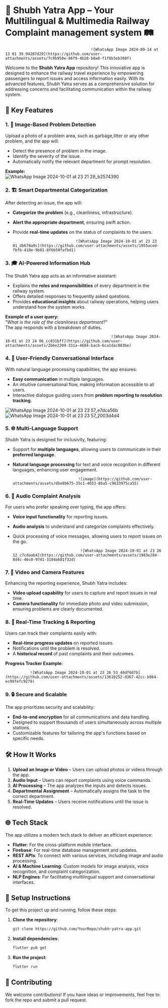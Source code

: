 # 🚉 **Shubh Yatra App** – Your Multilingual & Multimedia Railway Complaint management system 🛤️
   
                                          ![WhatsApp Image 2024-09-14 at 13 01 39_94207d29](https://github.com/user-attachments/assets/7c9b950e-06f9-4b28-b8a8-f1f8b3eb308f)


Welcome to the **Shubh Yatra App** repository! This innovative app is designed to enhance the railway travel experience by empowering passengers to report issues and access information easily. With its advanced features, Shubh Yatra serves as a comprehensive solution for addressing concerns and facilitating communication within the railway system.


## 🌟 **Key Features**

### 1. 📸 **Image-Based Problem Detection**
Upload a photo of a problem area, such as garbage,litter or any other problem, and the app will:
   - Detect the presence of problem in the image.
   - Identify the severity of the issue.
   - Automatically notify the relevant department for prompt resolution.

**Example:**  
                        ![WhatsApp Image 2024-10-01 at 23 21 28_b2574390](https://github.com/user-attachments/assets/aafd42d9-77b7-4034-8364-ed893df152bb)


### 2. 🏗️ **Smart Departmental Categorization**
After detecting an issue, the app will:
   - **Categorize the problem** (e.g., cleanliness, infrastructure).
   - **Alert the appropriate department**, ensuring swift action.
   - Provide **real-time updates** on the status of complaints to the users.


                                     ![WhatsApp Image 2024-10-01 at 23 23 01_db678a9c](https://github.com/user-attachments/assets/1955aced-fbfb-418e-9b01-8f6b58fafbd1)


### 3. 🎓 **AI-Powered Information Hub**
The Shubh Yatra app acts as an informative assistant:
   - Explains the **roles and responsibilities** of every department in the railway system.
   - Offers detailed responses to frequently asked questions.
   - Provides **educational insights** about railway operations, helping users understand how the system works.

**Example of a user query:**  
"_What is the role of the cleanliness department?_"  
The app responds with a breakdown of duties.


                                                   ![WhatsApp Image 2024-10-01 at 23 24 06_cc831bff](https://github.com/user-attachments/assets/2b6e2209-331a-4684-bacb-6ca1dac883be)


### 4. 💬 **User-Friendly Conversational Interface**
With natural language processing capabilities, the app ensures:
   - **Easy communication** in multiple languages.
   - An intuitive conversational flow, making information accessible to all users.
   - Interactive dialogue guiding users from **problem reporting to resolution tracking**.


![WhatsApp Image 2024-10-01 at 23 23 57_e7dca56b](https://github.com/user-attachments/assets/e5976276-c441-4904-ac5e-b2e7723a48e2) ![WhatsApp Image 2024-10-01 at 23 23 57_2003d4d4](https://github.com/user-attachments/assets/6bc89458-b6fb-478d-af02-f86733bdcc0f)


### 5. 🌐 **Multi-Language Support**
Shubh Yatra is designed for inclusivity, featuring:
   - Support for **multiple languages**, allowing users to communicate in their **preferred language**.
   - **Natural language processing** for text and voice recognition in different languages, enhancing user engagement.

                                      ![image](https://github.com/user-attachments/assets/dbe8b675-35c1-4653-86a5-c9633975ca55)


### 6. 🎤 **Audio Complaint Analysis**
For users who prefer speaking over typing, the app offers:
   - **Voice input functionality** for reporting issues.
   - **Audio analysis** to understand and categorize complaints effectively.
   - Quick processing of voice messages, allowing users to report issues on the go.


                                       ![WhatsApp Image 2024-10-01 at 23 26 12_c7cdaab4](https://github.com/user-attachments/assets/1983e284-8d4c-46c0-9741-3104a681f32d)


### 7. 🎥 **Video and Camera Features**
Enhancing the reporting experience, Shubh Yatra includes:
   - **Video upload capability** for users to capture and report issues in real time.
   - **Camera functionality** for immediate photo and video submission, ensuring problems are clearly documented.


### 8. 🔄 **Real-Time Tracking & Reporting**
Users can track their complaints easily with:
   - **Real-time progress updates** on reported issues.
   - Notifications until the problem is resolved.
   - A **historical record** of past complaints and their outcomes.

**Progress Tracker Example:**  

               ![WhatsApp Image 2024-10-01 at 23 26 53_40df0d7b](https://github.com/user-attachments/assets/13610252-d367-42cc-b864-ec99fefc9279)


### 9. 🔒 **Secure and Scalable**
The app prioritizes security and scalability:
   - **End-to-end encryption** for all communications and data handling.
   - Designed to support thousands of users simultaneously across multiple stations.
   - Customizable features for tailoring the app's functions based on specific needs.

## 🛠️ **How It Works** 

1. **Upload an Image or Video** – Users can upload photos or videos through the app.
2. **Audio Input** – Users can report complaints using voice commands.
3. **AI Processing** – The app analyzes the inputs and detects issues.
4. **Departmental Assignment** – Automatically assigns the task to the correct department.
5. **Real-Time Updates** – Users receive notifications until the issue is resolved.


## 🌐 **Tech Stack**
The app utilizes a modern tech stack to deliver an efficient experience:
   - **Flutter**: For the cross-platform mobile interface.
   - **Firebase**: For real-time database management and updates.
   - **REST APIs**: To connect with various services, including image and audio processing.
   - **AI & Machine Learning**: Custom models for image analysis, voice recognition, and complaint categorization.
   - **NLP Engines**: For facilitating multilingual support and conversational interfaces.


## 🔧 **Setup Instructions**

To get this project up and running, follow these steps:

1. **Clone the repository**:
   ```bash
   git clone https://github.com/YourRepo/shubh-yatra-app.git
   ```
2. **Install dependencies**:
   ```bash
   flutter pub get
   ```
3. **Run the project**:
   ```bash
   flutter run
   ```

## 🤝 **Contributing**

We welcome contributions! If you have ideas or improvements, feel free to fork the repo and submit a pull request.

